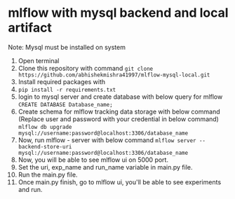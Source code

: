 # mlflow with mysql backend and local artifact

Note: Mysql must be installed on system
1. Open terminal
2. Clone this repository with command
```git clone https://github.com/abhishekmishra41997/mlflow-mysql-local.git```
3. Install required packages with
4. ```pip install -r requirements.txt```
5. login to mysql server and create database with below query for mlflow
```CREATE DATABASE Database_name;```
6. Create schema for mlflow tracking data storage with below command (Replace user and password with your credential in below command)
```mlflow db upgrade mysql://username:password@localhost:3306/database_name```
7. Now, run mlflow - server with below command
```mlflow server --backend-store-uri mysql://username:password@localhost:3306/database_name```
8. Now, you will be able to see mlflow ui on 5000 port.
9. Set the uri, exp_name and run_name variable in main.py file.
10. Run the main.py file.
11. Once main.py finish, go to mlflow ui, you'll be able to see experiments and run.
